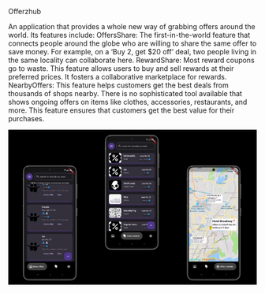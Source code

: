 Offerzhub

An application that provides a whole new way of grabbing offers around the world. Its features include:
OffersShare:
The first-in-the-world feature that connects people around the globe who are willing to share the same offer to save money. For example, on a ‘Buy 2, get $20 off’ deal, two people living in the same locality can collaborate here.
RewardShare:
Most reward coupons go to waste. This feature allows users to buy and sell rewards at their preferred prices. It fosters a collaborative marketplace for rewards.
NearbyOffers:
This feature helps customers get the best deals from thousands of shops nearby. There is no sophisticated tool available that shows ongoing offers on items like clothes, accessories, restaurants, and more. This feature ensures that customers get the best value for their purchases.

![Screenshot](image_1.png)

